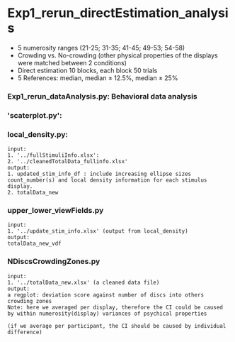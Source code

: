 # Exp1_rerun_directEstimation_analysis
* 5 numerosity ranges (21-25; 31-35; 41-45; 49-53; 54-58) 
* Crowding vs. No-crowding (other physical properties of the displays were matched between 2 conditions)
* Direct estimation 10 blocks, each block 50 trials 
* 5 References: median, median ± 12.5%, median ± 25% 

### Exp1_rerun_dataAnalysis.py: Behavioral data analysis  

### 'scaterplot.py':


### local_density.py:  
    input:
    1. '../fullStimuliInfo.xlsx':  
    2. '../cleanedTotalData_fullinfo.xlsx'  
    output:
    1. updated_stim_info_df : include increasing ellipse sizes count_number(s) and local density information for each stimulus display.
    2. totalData_new

### upper_lower_viewFields.py
    input:
    1. '../update_stim_info.xlsx' (output from local_density)
    output:  
    totalData_new_vdf

### NDiscsCrowdingZones.py
    input:
    1. '../totalData_new.xlsx' (a cleaned data file)
    output:
    a regplot: deviation score against number of discs into others crowding zones
    Note: here we averaged per display, therefore the CI could be caused by within numerosity(display) variances of psychical properties

    (if we average per participant, the CI should be caused by individual difference)
